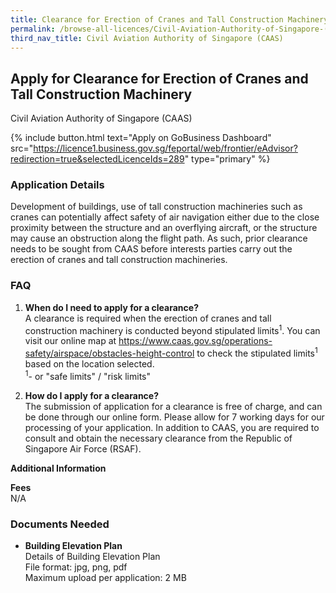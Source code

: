 ```yaml
---
title: Clearance for Erection of Cranes and Tall Construction Machinery
permalink: /browse-all-licences/Civil-Aviation-Authority-of-Singapore-(CAAS)/Clearance-for-Erection-of-Cranes-and-Tall-Construction-Machinery
third_nav_title: Civil Aviation Authority of Singapore (CAAS)
---
```


## Apply for Clearance for Erection of Cranes and Tall Construction Machinery

Civil Aviation Authority of Singapore (CAAS)

{% include button.html text="Apply on GoBusiness Dashboard" src="https://licence1.business.gov.sg/feportal/web/frontier/eAdvisor?redirection=true&selectedLicenceIds=289" type="primary" %}

### Application Details

<p>Development of buildings, use of tall construction machineries such as cranes can potentially affect safety of air navigation either due to the close proximity between the structure and an overflying aircraft, or the structure may cause an obstruction along the flight path. As such, prior clearance needs to be sought from CAAS before interests parties carry out the erection of cranes and tall construction machineries.</p>
 <h3>FAQ</h3>
 <ol>
 <li><strong>When do I need to apply for a clearance?</strong><br />A clearance is required when the erection of cranes and tall construction machinery is conducted beyond stipulated limits<sup>1</sup>. You can visit our online map at <a href="https://www.caas.gov.sg/operations-safety/airspace/obstacles-height-control" target="_blank" rel="noopener">https://www.caas.gov.sg/operations-safety/airspace/obstacles-height-control</a> to check the stipulated limits<sup>1 </sup>based on the location selected.<br /><sup>1</sup>- or "safe limits" / "risk limits"<br /></li>
 <li>
 <p><strong>How do I apply for a clearance?</strong><br />The submission of application for a clearance is free of charge, and can be done through our online form. Please allow for 7 working days for our processing of your application. In addition to CAAS, you are required to consult and obtain the necessary clearance from the Republic of Singapore Air Force (RSAF).</p>
 </li>
 </ol>

**Additional Information**

<p><strong>Fees</strong><br />
 N/A</p>

### Documents Needed

<ul>
 <li><strong>Building Elevation Plan</strong><br>Details of Building Elevation Plan<br>
File format: jpg, png, pdf<br>
Maximum upload per application: 2 MB</li>
 </ul>

